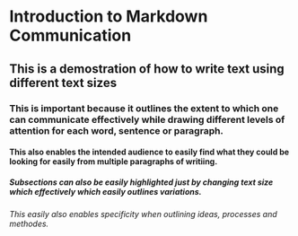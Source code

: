 # Introduction to Markdown Communication
## This is a demostration of how to write text using different text sizes
### This is important because it outlines the extent to which one can communicate effectively while drawing different levels of attention for each word, sentence or paragraph.
#### This also enables the intended audience to easily find what they could be looking for easily from multiple paragraphs of writiing.
##### Subsections can also be easily highlighted just by changing text size which effectively which easily outlines variations.
###### This easily also enables specificity when outlining ideas, processes and methodes.
